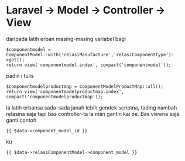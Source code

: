# Laravel -> Model -> Controller -> View

daripada latih erban masing-masing variabel bagi 
```
$componentmodel = ComponentModel::with('relasiManufacture','relasiComponenttype')->get();
return view('componentmodel.index', compact('componentmodel'));
```
padin i tulis 
```
$componentmodelproductmap = ComponentModelProductMap::all();
return view('componentmodelproductmap.index', compact('componentmodelproductmap'));
```
la latih erbansa sada-sada janah lebih gendek scriptna, tading nambah relasina saja tapi bas controller-ta la man gantin kai pe. Bas viewna saja ganti contoh
```
{{ $data->component_model_id }}
```
ku
```
{{ $data->relasiComponentModel->component_model }}
```
